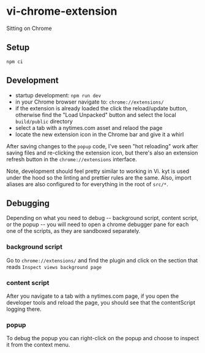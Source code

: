 # vi-chrome-extension

Sitting on Chrome

## Setup

```
npm ci
```

## Development
- startup development: `npm run dev`
- in your Chrome browser navigate to: `chrome://extensions/`
- if the extension is already loaded the click the reload/update button, otherwise find the "Load Unpacked" button and select the local `build/public` directory
- select a tab with a nytimes.com asset and relaod the page
- locate the new extension icon in the Chrome bar and give it a whirl

After saving changes to the `popup` code, I've seen "hot reloading" work after saving files and re-clicking the extension icon, but there's also an extension refresh button in the `chrome://extensions` interface.

Note, development should feel pretty similar to working in Vi. kyt is used under the hood so the linting and prettier rules are the same. Also, import aliases are also configured to for everything in the root of `src/*`.

## Debugging

Depending on what you need to debug -- background script, content script, or the popup -- you will need to open a chrome debugger pane for each one of the scripts, as they are sandboxed separately. 

### background script

Go to `chrome://extensions/` and find the plugin and click on the section that reads `Inspect views
background page`

### content script

After you navigate to a tab with a nytimes.com page, if you open the developer tools and reload the page, you should see that the contentScript logging there.

### popup

To debug the popup you can right-click on the popup and choose to inspect it from the context menu.